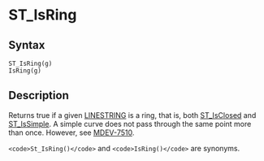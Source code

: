 
# ST_IsRing

## Syntax


```
ST_IsRing(g)
IsRing(g)
```

## Description


Returns true if a given [LINESTRING](../geometry-constructors/linestring.md) is a ring, that is, both [ST_IsClosed](st_isclosed.md) and [ST_IsSimple](st_issimple.md). A simple curve does not pass through the same point more than once. However, see [MDEV-7510](https://jira.mariadb.org/browse/MDEV-7510).


`<code>St_IsRing()</code>` and `<code>IsRing()</code>` are synonyms.

